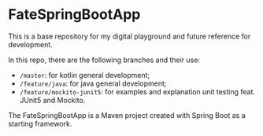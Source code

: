 # FateSpringBootApp

This is a base repository for my digital playground and future reference for development.

In this repo, there are the following branches and their use:
- `/master`: for kotlin general development;
- `/feature/java`: for java general development;
- `/feature/mockito-junit5`: for examples and explanation unit testing feat. JUnit5 and Mockito.

The FateSpringBootApp is a Maven project created with Spring Boot as a starting framework.
